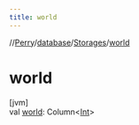 ```yaml
---
title: world
---
```

//[Perry](../../../index.html)/[database](../index.html)/[Storages](index.html)/[world](world.html)



# world



[jvm]\
val [world](world.html): Column&lt;[Int](https://kotlinlang.org/api/latest/jvm/stdlib/kotlin/-int/index.html)&gt;




